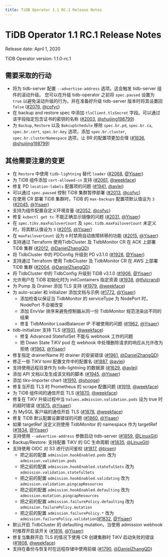 ```yaml
---
title: TiDB Operator 1.1 RC.1 Release Notes
---
```


# TiDB Operator 1.1 RC.1 Release Notes

Release date: April 1, 2020

TiDB Operator version: 1.1.0-rc.1

## 需要采取的行动

- 将为 tidb-server 配置 `--advertise-address` 选项。这会触发 tidb-server 组件的滚动升级。 您可以在升级 tidb-operator 之前将 `spec.paused` 设置为 `true` 以避免滚动升级的行为，并在准备好升级 tidb-server 版本时将其设置回 `false` ([#2076](https://github.com/pingcap/tidb-operator/pull/2076), [@cofyc](https://github.com/cofyc))
- 在 backup and restore spec 中添加 `tlsClient.tlsSecret` 字段。可以通过该字段指定包含证书的密钥的名称 ([#2003](https://github.com/pingcap/tidb-operator/pull/2003), [@shuijing198799](https://github.com/shuijing198799))
- 为 `Backup`, `Restore` 以及 `BakcupSchedule` 移除 `spec.br.pd`, `spec.br.ca`, `spec.br.cert`, `spec.br.key` 选项，添加 `spec.br.cluster`, `spec.br.clusterNamespace` 选项，让 BR 的配置项更加合理 ([#1836](https://github.com/pingcap/tidb-operator/pull/1836), [@shuijing198799](https://github.com/shuijing198799))

## 其他需要注意的变更

- 在 `Restore` 中使用 `tidb-lightning` 替代 `loader` ([#2068](https://github.com/pingcap/tidb-operator/pull/2068), [@Yisaer](https://github.com/Yisaer))
- 为 TiDB 组件添加 `cert-allowed-cn` 支持 ([#2061](https://github.com/pingcap/tidb-operator/pull/2061), [@weekface](https://github.com/weekface))
- 修复 PD `location-labels` 配置项的问题 ([#1941](https://github.com/pingcap/tidb-operator/pull/1941), [@aylei](https://github.com/aylei))
- 可以通过 `spec.paused` 控制 TiDB 集群暂停部署 ([#2013](https://github.com/pingcap/tidb-operator/pull/2013), [@cofyc](https://github.com/cofyc))
- 在使用 CR 部署 TiDB 集群时，TiDB 的 `max-backups` 配置项默认值设为 `3` ([#2045](https://github.com/pingcap/tidb-operator/pull/2045), [@Yisaer](https://github.com/Yisaer))
- 支持为组件配置自定义环境变量  ([#2052](https://github.com/pingcap/tidb-operator/pull/2052), [@cofyc](https://github.com/cofyc))
- 修复 `kubectl get tc` 不能正确显示镜像的问题 ([#2031](https://github.com/pingcap/tidb-operator/pull/2031), [@Yisaer](https://github.com/Yisaer))
- 在 `spec.tikv.maxFailoverCount` 及 `spec.tidb.maxFailoverCount` 未定义时，将其默认值设为 `3` ([#2015](https://github.com/pingcap/tidb-operator/pull/2015), [@Yisaer](https://github.com/Yisaer))
- 在 `maxFailoverCount` 设为 `0` 时禁用自动故障转移的功能  ([#2015](https://github.com/pingcap/tidb-operator/pull/2015), [@Yisaer](https://github.com/Yisaer))
- 支持通过 Terraform 使用TidbCluster 及 TidbMonitor CR 在 ACK 上部署 TiDB 集群  ([#2012](https://github.com/pingcap/tidb-operator/pull/2012), [@DanielZhangQD](https://github.com/DanielZhangQD))
- 将 TidbCluster 中的 PDConfig 升级到 PD v3.1.0 ([#1928](https://github.com/pingcap/tidb-operator/pull/1928), [@Yisaer](https://github.com/Yisaer))
- 支持通过 Terraform 使用 TidbCluster 及 TidbMonitor CR 在 AWS 上部署 TiDB 集群 ([#2004](https://github.com/pingcap/tidb-operator/pull/2004), [@DanielZhangQD](https://github.com/DanielZhangQD))
- 将 TidbCluster 中的 TidbConfig 升级到 TiDB v3.1.0 ([#1906](https://github.com/pingcap/tidb-operator/pull/1906), [@Yisaer](https://github.com/Yisaer))
- 允许用户在 TiDB 初始化时为 initContainers 指定资源 ([#1938](https://github.com/pingcap/tidb-operator/pull/1938), [@tfulcrand](https://github.com/tfulcrand))
- 为 Pump 及 Drainer 添加 TLS 支持 ([#1979](https://github.com/pingcap/tidb-operator/pull/1979), [@weekface](https://github.com/weekface))
- 为 auto-scaler 和 initializer 添加文档与示例 ([#1772](https://github.com/pingcap/tidb-operator/pull/1772), [@Yisaer](https://github.com/Yisaer))
    - 添加检查以保证当 TidbMonitor 的 serviceType 为 NodePort 时，NodePort 不会被改变
    - 添加 EnvVar 排序来避免控制器从同一份 TidbMonitor 规范渲染出不同的结果
    - 修复 TidbMonitor LoadBalancer IP 不被使用的问题 ([#1962](https://github.com/pingcap/tidb-operator/pull/1962), [@Yisaer](https://github.com/Yisaer))
- tidb-initializer 支持 TLS ([#1931](https://github.com/pingcap/tidb-operator/pull/1931), [@weekface](https://github.com/weekface))
    - 修复 Advanced StatefulSet 不能与 webhook 工作的问题
    - 把 Down State TiKV pod 在 webhook 中处理删除请求的响应从允许改为拒绝 ([#1963](https://github.com/pingcap/tidb-operator/pull/1963), [@Yisaer](https://github.com/Yisaer))
- 修复指定 drainerName 时 drainer 的安装错误 ([#1961](https://github.com/pingcap/tidb-operator/pull/1961), [@DanielZhangQD](https://github.com/DanielZhangQD))
- 修正一些 TiKV toml 配置文件中的配置名 ([#1887](https://github.com/pingcap/tidb-operator/pull/1887), [@aylei](https://github.com/aylei))
- 支持使用远程目录作为 tidb-lightning 的数据源 ([#1629](https://github.com/pingcap/tidb-operator/pull/1629), [@aylei](https://github.com/aylei))
- 添加 API 文档以及生成该文档的脚本 ([#1945](https://github.com/pingcap/tidb-operator/pull/1945), [@Yisaer](https://github.com/Yisaer))
- 添加 tikv-importer chart ([#1910](https://github.com/pingcap/tidb-operator/pull/1910), [@shonge](https://github.com/shonge))
- 修复当开启 TLS 时 Prometheus 的 scrape 配置问题 ([#1919](https://github.com/pingcap/tidb-operator/pull/1919), [@weekface](https://github.com/weekface))
- 为 TiDB 组件间的通信开启 TLS ([#1870](https://github.com/pingcap/tidb-operator/pull/1870), [@weekface](https://github.com/weekface))
- 修复在 TiKV 升级过程中当 `Values.admission.validation.pods` 设为 true 时的超时错误 ([#1875](https://github.com/pingcap/tidb-operator/pull/1875), [@Yisaer](https://github.com/Yisaer))
- 为 MySQL 客户端的通信开启 TLS ([#1878](https://github.com/pingcap/tidb-operator/pull/1878), [@weekface](https://github.com/weekface))
- 修复 TiDB 默认配置设置错误的问题 ([#1860](https://github.com/pingcap/tidb-operator/pull/1860), [@Yisaer](https://github.com/Yisaer))
- 如果 targetRef 没定义则使用 TidbMonitor 的 namespace 作为 targetRef ([#1834](https://github.com/pingcap/tidb-operator/pull/1834), [@Yisaer](https://github.com/Yisaer))
- 支持使用 `--advertise-address` 参数启动 tidb-server ([#1859](https://github.com/pingcap/tidb-operator/pull/1859), [@LinuxGit](https://github.com/LinuxGit))
- Backup/Restore: 支持配置 TiKV 的 GC 生命周期 ([#1835](https://github.com/pingcap/tidb-operator/pull/1835), [@LinuxGit](https://github.com/LinuxGit))
- 支持使用 OIDC 对 S3 进行访问鉴权 ([#1817](https://github.com/pingcap/tidb-operator/pull/1817), [@tirsen](https://github.com/tirsen))
    - 把之前的配置 `admission.hookEnabled.pods` 改为 `admission.validation.pods`
    - 把之前的配置 `admission.hookEnabled.statefulSets` 改为 `admission.validation.statefulSets`
    - 把之前的配置 `admission.hookEnabled.validating` 改为 `admission.validation.pingcapResources`
    - 把之前的配置 `admission.hookEnabled.defaulting` 改为 `admission.mutation.pingcapResources`
    - 把之前的配置 `admission.failurePolicy.defaulting` 改为 `admission.failurePolicy.mutation`
    - 把之前的配置 `admission.failurePolicy.*` 改为 `admission.failurePolicy.validation`([#1832](https://github.com/pingcap/tidb-operator/pull/1832), [@Yisaer](https://github.com/Yisaer))
- 默认开启 TidbCluster 的 defaulting mutation，当使用 admission webhook 时推荐开启该开关 ([#1816](https://github.com/pingcap/tidb-operator/pull/1816), [@Yisaer](https://github.com/Yisaer))
- 修复当集群开启 TLS 的情况下使用 CR 创建集群时 TiKV 启动失败的错误 ([#1808](https://github.com/pingcap/tidb-operator/pull/1808), [@weekface](https://github.com/weekface))
- 支持在备份与恢复时在远程存储中使用前缀 ([#1790](https://github.com/pingcap/tidb-operator/pull/1790), [@DanielZhangQD](https://github.com/DanielZhangQD))
